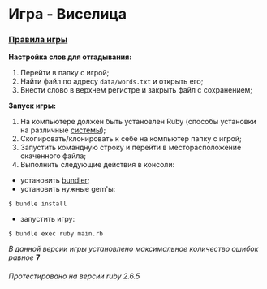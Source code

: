 # Игра - Виселица
### [Правила игры][1]

**Настройка слов для отгадывания:**
1. Перейти в папку с игрой;
2. Найти файл по адресу `data/words.txt` и открыть его;
3. Внести слово в верхнем регистре и закрыть файл с сохранением;


**Запуск игры:**
1. На компьютере должен быть установлен Ruby (способы установки на различные [системы][2]);
2. Скопировать/клонировать к себе на компьютер папку с игрой;
3. Запустить командную строку и перейти в месторасположение скаченного файла;
4. Выполнить следующие действия в консоли:
- установить [bundler][3];
- установить нужные gem'ы:
```
$ bundle install
```
- запустить игру:
```
$ bundle exec ruby main.rb
```

_В данной версии игры установлено максимальное количество ошибок равное_ **7**

###### Протестировано на версии ruby 2.6.5

[1]: https://ru.wikipedia.org/wiki/%D0%92%D0%B8%D1%81%D0%B5%D0%BB%D0%B8%D1%86%D0%B0_(%D0%B8%D0%B3%D1%80%D0%B0)
[2]: https://www.ruby-lang.org/ru/documentation/installation/
[3]: https://github.com/rubygems/bundler
